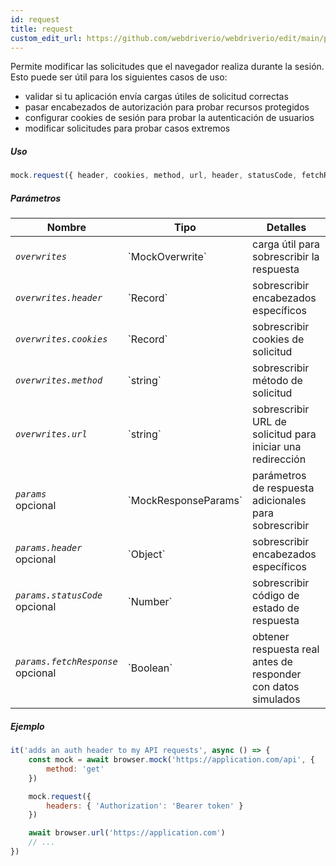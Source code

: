 ```yaml
---
id: request
title: request
custom_edit_url: https://github.com/webdriverio/webdriverio/edit/main/packages/webdriverio/src/commands/mock/request.ts
---
```


Permite modificar las solicitudes que el navegador realiza durante la sesión. Esto puede ser útil para los siguientes casos de uso:

- validar si tu aplicación envía cargas útiles de solicitud correctas
- pasar encabezados de autorización para probar recursos protegidos
- configurar cookies de sesión para probar la autenticación de usuarios
- modificar solicitudes para probar casos extremos

##### Uso

```js
mock.request({ header, cookies, method, url, header, statusCode, fetchResponse })
```

##### Parámetros

<table>
  <thead>
    <tr>
      <th>Nombre</th><th>Tipo</th><th>Detalles</th>
    </tr>
  </thead>
  <tbody>
    <tr>
      <td><code><var>overwrites</var></code></td>
      <td>`MockOverwrite`</td>
      <td>carga útil para sobrescribir la respuesta</td>
    </tr>
    <tr>
      <td><code><var>overwrites.header</var></code></td>
      <td>`Record<string,string>`</td>
      <td>sobrescribir encabezados específicos</td>
    </tr>
    <tr>
      <td><code><var>overwrites.cookies</var></code></td>
      <td>`Record<string,string>`</td>
      <td>sobrescribir cookies de solicitud</td>
    </tr>
    <tr>
      <td><code><var>overwrites.method</var></code></td>
      <td>`string`</td>
      <td>sobrescribir método de solicitud</td>
    </tr>
    <tr>
      <td><code><var>overwrites.url</var></code></td>
      <td>`string`</td>
      <td>sobrescribir URL de solicitud para iniciar una redirección</td>
    </tr>
    <tr>
      <td><code><var>params</var></code><br /><span className="label labelWarning">opcional</span></td>
      <td>`MockResponseParams`</td>
      <td>parámetros de respuesta adicionales para sobrescribir</td>
    </tr>
    <tr>
      <td><code><var>params.header</var></code><br /><span className="label labelWarning">opcional</span></td>
      <td>`Object`</td>
      <td>sobrescribir encabezados específicos</td>
    </tr>
    <tr>
      <td><code><var>params.statusCode</var></code><br /><span className="label labelWarning">opcional</span></td>
      <td>`Number`</td>
      <td>sobrescribir código de estado de respuesta</td>
    </tr>
    <tr>
      <td><code><var>params.fetchResponse</var></code><br /><span className="label labelWarning">opcional</span></td>
      <td>`Boolean`</td>
      <td>obtener respuesta real antes de responder con datos simulados</td>
    </tr>
  </tbody>
</table>

##### Ejemplo

```js title="respond.js"
it('adds an auth header to my API requests', async () => {
    const mock = await browser.mock('https://application.com/api', {
        method: 'get'
    })

    mock.request({
        headers: { 'Authorization': 'Bearer token' }
    })

    await browser.url('https://application.com')
    // ...
})
```